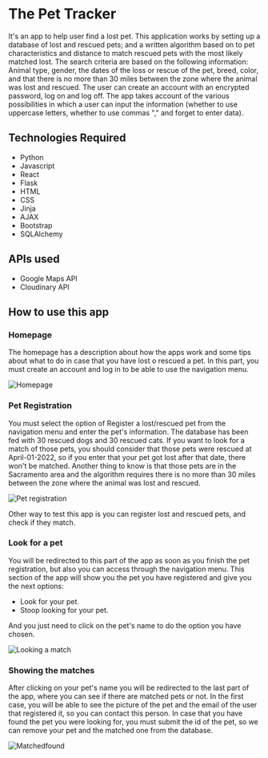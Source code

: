 # The Pet Tracker
It's an app to help user find a lost pet. This application works by setting up a database of lost and rescued pets; and a written algorithm based on to pet characteristics and distance to match rescued pets with the most likely matched lost. The search criteria are based on the following information: Animal type, gender, the dates of the loss or rescue of the pet, breed, color, and that there is no more than 30 miles between the zone where the animal was lost and rescued. The user can create an account with an encrypted password, log on and log off. The app takes account of the various possibilities in which a user can input the information (whether to use uppercase letters, whether to use commas "," and forget to enter data).


## Technologies Required

- Python
-  Javascript
-  React
-  Flask
-  HTML
-  CSS
-  Jinja
-  AJAX
-  Bootstrap
-  SQLAlchemy

## APIs used

- Google Maps API
- Cloudinary API
 

## How to use this app

### Homepage

The homepage has a description about how the apps work and some tips about what to do in case that you have lost o rescued a pet.
In this part, you must create an account and log in to be able to use the navigation menu.

![Homepage](https://user-images.githubusercontent.com/80706744/182918991-71e85210-e275-4bc3-bf49-7cbee431fb9b.PNG)


### Pet Registration

You must select the option of Register a lost/rescued pet from the navigation menu and enter the pet's information.
The database has been fed with 30 rescued dogs and 30 rescued cats.
If you want to look for a match of those pets, you should consider that those pets were rescued at April-01-2022, so if you enter that your pet got lost after that date, there won't be matched. Another thing to know is that those pets are in the Sacramento area and the algorithm requires there is no more than 30 miles between the zone where the animal was lost and rescued.

![Pet registration](https://user-images.githubusercontent.com/80706744/182919162-457d99e7-5f94-48f7-8453-2af39a869fa6.PNG)


Other way to test this app is you can register lost and rescued pets, and check if they match.

### Look for a pet
You will be redirected to this part of the app as soon as you finish the pet registration, but also you can access through the navigation menu.
This section of the app will show you the pet you have registered and give you the next options:
- Look for your pet.
- Stoop looking for your pet.

And you just need to click on the pet's name to do the option you have chosen.

![Looking a match](https://user-images.githubusercontent.com/80706744/182919248-3fb125a1-8798-40c9-b7e3-167ba32d1323.PNG)




### Showing the matches

After clicking on your pet's name you will be redirected to the last part of the app, where you can see if there are matched pets or not. In the first case, you will be able to see the picture of the pet and the email of the user that registered it, so you can contact this person.
In case that you have found the pet you were looking for, you must submit the id of the pet, so  we can remove your pet and the matched one from the database.

![Matchedfound](https://user-images.githubusercontent.com/80706744/182919331-d18efff2-3b6c-40e7-9b98-978cd4e6fc06.PNG)
